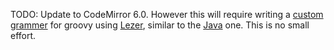 

TODO: Update to CodeMirror 6.0. However this will require writing a [custom grammer](https://lezer.codemirror.net/docs/guide/#building-a-grammar) for groovy using [Lezer](https://lezer.codemirror.net/docs/guide/#writing-a-grammar), similar to the [Java](https://github.com/lezer-parser/java/blob/master/src/java.grammar) one. This is no small effort.